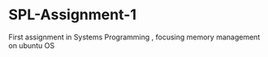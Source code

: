 # SPL-Assignment-1
First assignment in Systems Programming , focusing memory management on ubuntu OS
